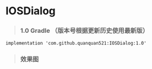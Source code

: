 # IOSDialog

> ### 1.0  Gradle （版本号根据更新历史使用最新版）


    implementation 'com.github.quanquan521:IOSDialog:1.0'


> ### 效果图

